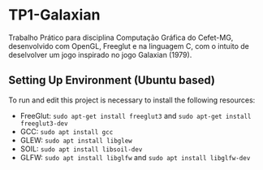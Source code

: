 # TP1-Galaxian
Trabalho Prático para disciplina Computação Gráfica do Cefet-MG, desenvolvido com OpenGL, Freeglut e na linguagem C, com o intuito de deselvolver um jogo inspirado no jogo Galaxian (1979).

## Setting Up Environment (Ubuntu based) 
To run and edit this project is necessary to install the following resources:
- FreeGlut: `sudo apt-get install freeglut3` and `sudo apt-get install freeglut3-dev`
- GCC: `sudo apt install gcc`
- GLEW: `sudo apt install libglew`
- SOIL: `sudo apt install libsoil-dev`
- GLFW: `sudo apt install libglfw` and `sudo apt install libglfw-dev`
